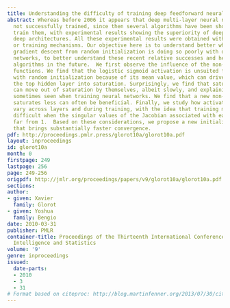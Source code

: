 ```yaml
---
title: Understanding the difficulty of training deep feedforward neural networks
abstract: Whereas before 2006 it appears that deep multi-layer neural networks were
  not successfully trained, since then several algorithms have been shown to successfully
  train them, with experimental results showing the superiority of deeper vs less
  deep architectures. All these experimental results were obtained with new initialization
  or training mechanisms. Our objective here is to understand better why standard
  gradient descent from random initialization is doing so poorly with deep neural
  networks, to better understand these recent relative successes and help design better
  algorithms in the future.  We first observe the influence of the non-linear activations
  functions. We find that the logistic sigmoid activation is unsuited for deep networks
  with random initialization because of its mean value, which can drive especially
  the top hidden layer into saturation. Surprisingly, we find that saturated units
  can move out of saturation by themselves, albeit slowly, and explaining the plateaus
  sometimes seen when training neural networks. We find that a new non-linearity that
  saturates less can often be beneficial. Finally, we study how activations and gradients
  vary across layers and during training, with the idea that training may be more
  difficult when the singular values of the Jacobian associated with each layer are
  far from 1.  Based on these considerations, we propose a new initialization scheme
  that brings substantially faster convergence.
pdf: http://proceedings.pmlr.press/glorot10a/glorot10a.pdf
layout: inproceedings
id: glorot10a
month: 0
firstpage: 249
lastpage: 256
page: 249-256
origpdf: http://jmlr.org/proceedings/papers/v9/glorot10a/glorot10a.pdf
sections: 
author:
- given: Xavier
  family: Glorot
- given: Yoshua
  family: Bengio
date: 2010-03-31
publisher: PMLR
container-title: Proceedings of the Thirteenth International Conference on Artificial
  Intelligence and Statistics
volume: '9'
genre: inproceedings
issued:
  date-parts:
  - 2010
  - 3
  - 31
# Format based on citeproc: http://blog.martinfenner.org/2013/07/30/citeproc-yaml-for-bibliographies/
---
```

